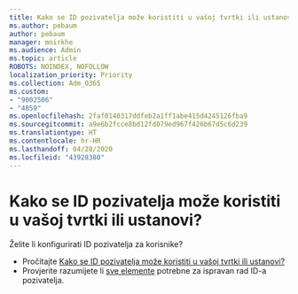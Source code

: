 ```yaml
---
title: Kako se ID pozivatelja može koristiti u vašoj tvrtki ili ustanovi
ms.author: pebaum
author: pebaum
manager: mnirkhe
ms.audience: Admin
ms.topic: article
ROBOTS: NOINDEX, NOFOLLOW
localization_priority: Priority
ms.collection: Adm_O365
ms.custom:
- "9002506"
- "4859"
ms.openlocfilehash: 2faf0140317ddfeb2a1ff1abe415d4245126fba9
ms.sourcegitcommit: a9e6b2fcce8bd12fd079ed967f426b67d5c6d239
ms.translationtype: HT
ms.contentlocale: hr-HR
ms.lasthandoff: 04/28/2020
ms.locfileid: "43928380"
---
```

# <a name="how-can-caller-id-be-used-in-your-organization"></a>Kako se ID pozivatelja može koristiti u vašoj tvrtki ili ustanovi?

Želite li konfigurirati ID pozivatelja za korisnike?

- Pročitajte [Kako se ID pozivatelja može koristiti u vašoj tvrtki ili ustanovi?](https://docs.microsoft.com/microsoftteams/how-can-caller-id-be-used-in-your-organization)
- Provjerite razumijete li [sve elemente](https://docs.microsoft.com/microsoftteams/more-about-calling-line-id-and-calling-party-name) potrebne za ispravan rad ID-a pozivatelja.
